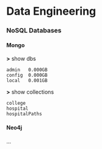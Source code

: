 # Data Engineering 


###  NoSQL Databases 


#### Mongo 

**>** show dbs 

```
admin   0.000GB
config  0.000GB
local   0.001GB
```

**>** show collections 

```
college
hospital
hospitalPaths
```



#### Neo4j 

... 


